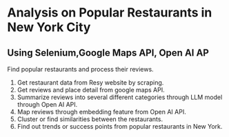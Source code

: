 # Analysis on Popular Restaurants in New York City 
## Using Selenium,Google Maps API, Open AI AP

Find popular restaurants and process their reviews.

1. Get restaurant data from Resy website by scraping.
2. Get reviews and place detail from google maps API.
3. Summarize reviews into several different categories through LLM model through Open AI API.
4. Map reviews through embedding feature from Open AI API.
5. Cluster or find similarities between the restaurants.
6. Find out trends or success points from popular restaurants in New York.
